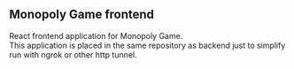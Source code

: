 ## Monopoly Game frontend

React frontend application for Monopoly Game.  
This application is placed in the same repository as backend just to simplify run with ngrok or other http tunnel.
